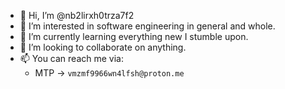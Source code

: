 - 👋 Hi, I’m @nb2lirxh0trza7f2
- 👀 I’m interested in software engineering in general and whole.
- 🌱 I’m currently learning everything new I stumble upon.
- 💞️ I’m looking to collaborate on anything.
- 📫 You can reach me via:
  - MTP &rarr; `vmzmf9966wn4lfsh@proton.me`

<!---
nb2lirxh0trza7f2/nb2lirxh0trza7f2 is a ✨ special ✨ repository because its `README.md` (this file) appears on your GitHub profile.
You can click the Preview link to take a look at your changes.
--->
